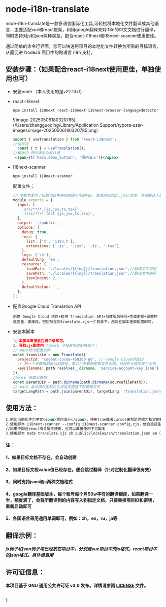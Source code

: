 # node-i18n-translate
node-i18n-translate是一款多语言国际化工具,可轻松将本地化文件翻译成其他语言，主要适配vue和react框架，利用google翻译来对i18n的中文文档进行翻译，同时支持对js和json两种类型，配合react-i18next和i18next-scanner使用更佳。



通过简单的命令行界面，您可以快速将项目的本地化文件转换为所需的目标语言，从而促进 NodeJS 项目中的跨语言 i18n 支持。

## 安装步骤：（如果配合react-i18next使用更佳，单独使用也可）



- 安装node （本人使用的是v22.13.0）

- react-i18next

  ```bash
  npm install i18next react-i18next i18next-browser-languagedetector 
  ```

  ![image-20250506180320785](/Users/zhangguoqing/Library/Application Support/typora-user-images/image-20250506180320785.png)

  ```jsx
  import { useTranslation } from 'react-i18next';
  //组件内
    const { t } = useTranslation();
  //模版内 预约演示为默认值
   <span>{t('hero.demo_button', '预约演示')}</span>
  ```

  

- i18next-scanner

  ```bash
  npm install i18next-scanner
  ```

  配置文件：

  ```js
  // 本脚本是为了扫描项目中使用的国际化的key，生成对应的zh.json文件，方便翻译人员翻译。
  module.exports = {
    input: [
      'src/**/*.{js,jsx,ts,tsx}',
      '!src/**/*.test.{js,jsx,ts,tsx}',
    ],
    output: './public',
    options: {
      debug: true,
      func: {
        list: ['t', 'i18n.t'],
        extensions: ['.js', '.jsx', '.ts', '.tsx'],
      },
      lngs: ['zh'],
      defaultLng: 'en',
      resource: {
        loadPath: './locales/{{lng}}/translation.json',//翻译文件路径
        savePath: './locales/{{lng}}/translation.json',//翻译文件路径
        jsonIndent: 2,
      },
      defaultValue: '',
    },
  };
  ```

- 配置Google Cloud Translation API

  ```
  创建 Google Cloud 项目+启用 Translation API+创建服务账号+生成密钥+设置环境变量：直接将，密钥放在和translate.cjs一个目录下，然后在脚本里面配置即可，
  ```

- 安装本脚本

  ```javascript
  1、本脚本直接放在根目录即可。
  2、寻找cjs脚本内 //mark 注释来修改配置如下：
  // mark修改配置文件
  const translate = new Translate({
    projectId: 'cogent-cocoa-458303-g0', // Google Cloud项目ID
    // 第一个参数指的是当前路径，第二个参数是密钥文件名称，已经在仓库中放了示例
    keyFilename: path.resolve(__dirname, 'service-account-key.json') 
  })
  //mark 获取父路径
  const parentDir = path.dirname(path.dirname(sourcefilePath));
  // mark 本处相对定制化生成指定路径下的翻译文件
  targetLangPath = path.join(parentDir, targetLang, 'translation.json');
  ```

## 使用方法：

```markdown
1.例如当前组件为中文<span>预约演示</span>，使用trae或者cursor来帮助你改为指定的格式 <span>{t('hero.demo_button', '预约演示')}</span>
2.使用脚本 i18next-scanner --config i18next-scanner.config.cjs，他会直接生成指定的中文整合好的文档，例如本仓库的locales/zh/translation.json
//如果不配合react相关插件使用，也可以直接使用下方脚本
3.使用脚本 node translate.cjs zh public/locales/zh/translation.json en（用法: node translate.cjs <源语言> <源文件路径> [目标语言] [目标文件路径（为空就会自动创建）]）
```

#### 注：

#### 1、如果目标文档不存在，会自动创建

#### 2、如果目标文档value值已经存在，便会跳过翻译（针对定制化翻译很有效）

#### 3、同时支持json和js两种文档格式

#### 4、google翻译基础版本，每个账号每个月50w字符的翻译额度，如果翻译一半，额度满了，会将所翻译到的内容写入到指定文档，只要替换项目ID和密钥，重新启动即可

#### 5、各国语言采用通用单词即可，例如：zh，en，ru，ja等





## **翻译示例**：

##### js例子和json例子均已经放在项目中，分别是vue项目中的js格式，react项目中的json格式。具体请自用



## 许可证信息：

#### 本项目基于 GNU 通用公共许可证 v3.0 发布。详情请参阅 [LICENSE](LICENSE) 文件。

## 
1